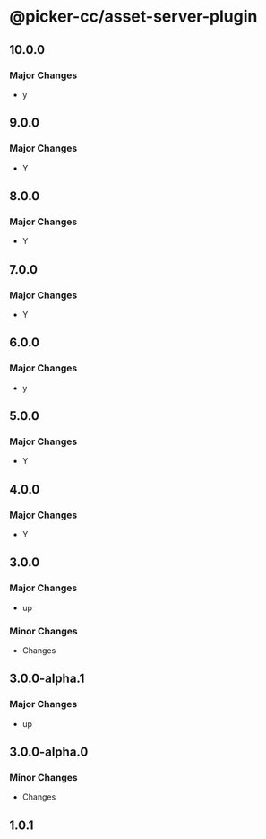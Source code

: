 # @picker-cc/asset-server-plugin

## 10.0.0

### Major Changes

-   y

## 9.0.0

### Major Changes

-   Y

## 8.0.0

### Major Changes

-   Y

## 7.0.0

### Major Changes

-   Y

## 6.0.0

### Major Changes

-   y

## 5.0.0

### Major Changes

-   Y

## 4.0.0

### Major Changes

-   Y

## 3.0.0

### Major Changes

-   up

### Minor Changes

-   Changes

## 3.0.0-alpha.1

### Major Changes

-   up

## 3.0.0-alpha.0

### Minor Changes

-   Changes

## 1.0.1
